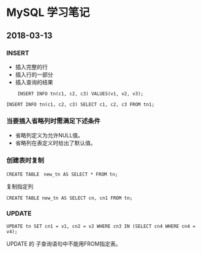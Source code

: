 # MySQL 学习笔记

## 2018-03-13

### INSERT

* 插入完整的行
* 插入行的一部分
* 插入查询的结果

```
    INSERT INFO tn(c1, c2, c3) VALUES(v1, v2, v3);
```

```
INSERT INFO tn(c1, c2, c3) SELECT c1, c2, c3 FROM tn1;
```

### 当要插入省略列时需满足下述条件

* 省略列定义为允许NULL值。
* 省略列在表定义时给出了默认值。

### 创建表时复制

```
CREATE TABLE　new_tn AS SELECT * FROM tn;
```

复制指定列

```
CREATE TABLE new_tn AS SELECT cn, cn1 FROM tn;
```

### UPDATE

```
UPDATE tn SET cn1 = v1, cn2 = v2 WHERE cn3 IN (SELECT cn4 WHERE cn4 = v4);
```

UPDATE 的 子查询语句中不能用FROM指定表。
